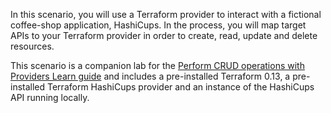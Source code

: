 In this scenario, you will use a Terraform provider to interact with a fictional coffee-shop application, HashiCups. In the process, you will map target APIs to your Terraform provider in order to create, read, update and delete resources.

This scenario is a companion lab for the [Perform CRUD operations with Providers Learn guide](https://learn.hashicorp.com/tutorials/terraform/provider-use?in=terraform/providers) and includes a pre-installed Terraform 0.13, a pre-installed Terraform HashiCups provider and an instance of the HashiCups API running locally.